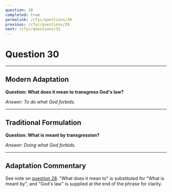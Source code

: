 ```yaml
---
question: 30
completed: true
permalink: /cfyc/questions/30
previous: /cfyc/questions/29
next: /cfyc/questions/31
---
```

# Question 30

---
## Modern Adaptation
**Question: What does it mean to transgress God's law?**

*Answer: To do what God forbids.*

---
## Traditional Formulation
**Question: What is meant by transgression?**

*Answer: Doing what God forbids.*

---
## Adaptation Commentary
See note on [question 28](/cfyc/questions/28). "What does it mean to" is substituted for "What is meant by", and "God's law" is supplied at the end of the phrase for clarity.